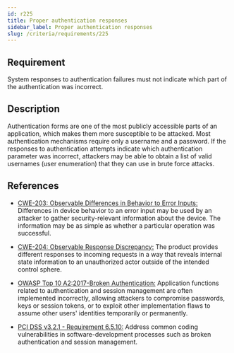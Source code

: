 ```yaml
---
id: r225
title: Proper authentication responses
sidebar_label: Proper authentication responses
slug: /criteria/requirements/225
---
```


## Requirement

System responses to authentication failures
must not indicate which part of the authentication was incorrect.

## Description

Authentication forms are one of the most publicly accessible parts
of an application,
which makes them more susceptible to be attacked.
Most authentication mechanisms
require only a username and a password.
If the responses to authentication attempts indicate
which authentication parameter was incorrect,
attackers may be able to obtain
a list of valid usernames (user enumeration)
that they can use in brute force attacks.

## References

- [CWE-203: Observable Differences in Behavior to Error Inputs:](https://cwe.mitre.org/data/definitions/203.html)
Differences in device behavior
to an error input may be used by an attacker
to gather security-relevant information
about the device.
The information may be as simple
as whether a particular operation was successful.

- [CWE-204: Observable Response Discrepancy:](https://cwe.mitre.org/data/definitions/204.html)
The product provides different responses
to incoming requests in a way
that reveals internal state information
to an unauthorized actor
outside of the intended control sphere.

- [OWASP Top 10 A2:2017-Broken Authentication:](https://owasp.org/www-project-top-ten/OWASP_Top_Ten_2017/Top_10-2017_A2-Broken_Authentication)
Application functions related
to authentication and session management
are often implemented incorrectly,
allowing attackers to compromise passwords,
keys or session tokens,
or to exploit other implementation flaws
to assume other users' identities
temporarily or permanently.

- [PCI DSS v3.2.1 - Requirement 6.5.10:](https://www.pcisecuritystandards.org/documents/PCI_DSS_v3-2-1.pdf)
Address common coding vulnerabilities
in software-development processes
such as broken authentication
and session management.
